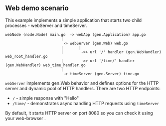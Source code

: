 ## Web demo scenario ##

This example implements a simple application that starts two child processes - webServer and timeServer.

```
webNode (node.Node) main.go  -> webApp (gen.Application) app.go
                         |
                          -> webServer (gen.Web) web.go
                         |       |
                         |        ->> url '/' handler (gen.WebHandler) web_root_handler.go
                         |        ->> url '/time/' handler (gen.WebHandler) web_time_handler.go
                         |
                          -> timeServer (gen.Server) time.go
```

`webServer` implements gen.Web behavior and defines options for the HTTP server and dynamic pool of HTTP handlers. There are two HTTP endpoints:
 * `/` - simple response with "Hello"
 * `/time/` - demonstrates async handling HTTP requests using `timeServer`

By default, it starts HTTP server on port 8080 so you can check it using your web-browser [](http://localhost:8080).
